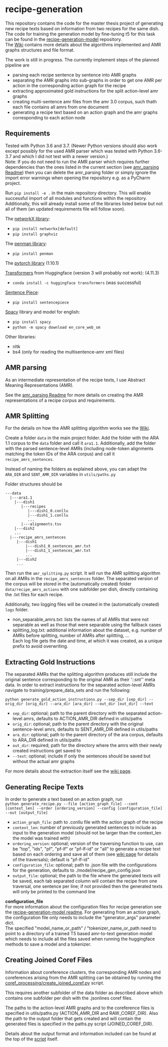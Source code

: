 # recipe-generation

This repository contains the code for the master thesis project of generating new recipe texts based on information from two recipes for the same dish. <br>
The code for training the generation model by fine-tuning t5 for this task can be found in the [recipe-generation-model](https://github.com/interactive-cookbook/recipe-generation-model) repository.<br>
The [Wiki](https://github.com/interactive-cookbook/recipe-generation/wiki) contains more details about the algorithms implemented and AMR graphs structures and file format.

The work is still in progress. 
The currently implement steps of the planned pipeline are
* parsing each recipe sentence by sentence into AMR graphs
* separating the AMR graphs into sub-graphs in order to get one AMR per action in the corresponding action graph for the recipe 
* extracting approximated gold instructions for the split action-level amr graphs
* creating multi-sentence amr files from the amr 3.0 corpus, such thath each file contains all amrs from one document
* generating a recipe text based on an action graph and the amr graphs corresponding to each action node

## Requirements 

Tested with Python 3.6 and 3.7. (Newer Python versions should also work except possibly for the used AMR parser which was tested with Python 3.6-3.7 and which I did not test with a newer version.)<br>
Note: If you do not need to run the AMR parser which requires further dependencies than the ones listed in the current section (see [amr_parsing Readme](https://github.com/interactive-cookbook/recipe-generation/tree/main/amr_parsing)) then you can delete the amr_parsing folder or simply ignore the import error warnings when opening the repository e.g. as a PyCharm project. 

Run `pip install -e .` in the main repository directory. This will enable successful import of all modules and functions within the repository. Additionally, this will already install some of the libraries listed below but not all of them (an updated requirements file will follow soon). 

The [networkX library](https://networkx.org/documentation/stable/index.html): 
* `pip install networkx[default]`
* `pip install graphviz`

The [penman library](https://github.com/goodmami/penman/):
* `pip install penman`

The [pytorch library](https://pytorch.org/get-started/locally/) (1.10.1)

[Transformers](https://huggingface.co/docs/transformers/installation#install-with-conda) from Huggingface (version 3 will probably not work): (4.11.3)
* `conda install -c huggingface transformers` (was successful)

[Sentence Piece](https://github.com/google/sentencepiece#installation):
* `pip install sentencepiece`

[Spacy](https://spacy.io/usage/models) library and model for english:
* `pip install spacy`
* `python -m spacy download en_core_web_sm`

Other libraries:<br>
* nltk
* bs4 (only for reading the multisentence-amr xml files)

## AMR parsing 

As an intermediate representation of the recipe texts, I use Abstract Meaning Representations (AMR). 

See the [amr_parsing Readme](https://github.com/interactive-cookbook/recipe-generation/tree/main/amr_parsing) for more details on creating the AMR representations of a recipe corpus and requirements. 

## AMR Splitting 

For the details on how the AMR splitting algorithm works see the [Wiki](https://github.com/interactive-cookbook/recipe-generation/wiki/AMR-Splitting).

Create a folder `data` in the main project folder. Add the folder with the ARA 1.1 corpus to the `data` folder and call it `ara1.1`. Additionally, add the folder with the parsed sentence-level AMRs (including node-token alignments matching the token IDs of the ARA corpus) and call it `recipe_amrs_sentences`. 

Instead of naming the folders as explained above, you can adapt the `ARA_DIR` and `SENT_AMR_DIR` variables in `utils/paths.py`

Folder structures should be 
```
---data
  |---ara1.1
    |---dish1
       |---recipes
          |---dish1_0.conllu
          |---dish1_1.conllu
          ...
       |---alignments.tsv
    |---dish2
    ...
  |---recipe_amrs_sentences
     |---dish1
         |---dish1_0_sentences_amr.txt
         |---dish1_1_sentences_amr.txt
         ...
     |---dish2
     ...
```

Then run the `amr_splitting.py` script. It will run the AMR splitting algorithm on all AMRs in the `recipe_amrs_sentences` folder. The separated version of the corpus will be stored in the (automatically created) folder `data/recipe_amrs_actions` with one subfolder per dish, directly containing the .txt files for each recipe. 

Additionally, two logging files will be created in the (automatically created) `logs` folder. 
* non_separable_amrs.txt: lists the names of all AMRs that were not separable as well as those that were separable using the fallback cases
* splitting_log.txt: additional information about the dataset, e.g. number of AMRs before splitting, number of AMRs after splitting, ...<br>
Each log file gets the date and time, at which it was created, as a unique prefix to avoid overwriting. 

## Extracting Gold Instructions

The separated AMRs that the splitting algorithm produces still include the original sentence corresponding to the original AMR as their '::snt'' meta data. In order to extract instructions for the separated action-level AMRs navigate to training/prepare_data_sets and run the following:

`python generate_gold_action_instructions.py --sep_dir [sep_dir] --orig_dir [orig_dir] --ara_dir [ara_dir] --out_dir [out_dir] --text`<br>
* `sep_dir`: optional; path to the parent directory with the separated action-level amrs, defaults to ACTION_AMR_DIR defined in utils/paths
* `orig_dir`: optional; path to the parent directory with the original sentence-level amrs, defaults to SENT_AMR_DIR defined in utils/paths
* `ara_dir`: optional; path to the parent directory of the ara corpus, defaults to ARA_DIR defined in utils/paths
* `out_dir`: required; path for the directory where the amrs with their newly created instructions get saved to
* `--text`: optional; include if only the sentences should be saved but without the actual amr graphs

For more details about the extraction itself see the [wiki page](https://github.com/interactive-cookbook/recipe-generation/wiki/Gold-Split-Corpus).

## Generating Recipe Texts

In order to generate a text based on an action graph, run <br>
`python generate_recipe.py --file [action_graph_file] --cont [context_len] --order [ordering_version] --config [configuration_file] --out [output_file]`
* `action_graph_file`: path to .conllu file with the action graph of the recipe
* `context_len`: number of previously generated sentences to include as input to the generation model (should not be larger than the context_len the model was trained with)
* `ordering_version`: optional; version of the traversing function to use, can be "top", "ids", "pf", "pf-lf" or "pf-lf-id" or "all" to generate a recipe text based on each ordering and save all of them (see [wiki page](https://github.com/interactive-cookbook/recipe-generation/wiki/Graph-Traversals) for details of the traversals); default is "pf-lf-id" 
* `configuration_file`: optional; path to .json file with the configurations for the generation, defaults to ./model/recipe_gen_config.json
* `output_file`: optional; the path to the file where the generated texts will be saved, each tab separated column will contain the recipe from one traversal, one sentence per line; if not provided then the generated texts will only be printed to the command line

**configuration_file** <br>
For more information about the configuration files for recipe generation see the [recipe-generation-model readme](https://github.com/interactive-cookbook/recipe-generation-model#run-prediction). For generating from an action graph, the configuration file only needs to include the "generator_args" parameter dict. <br>
The specified "model_name_or_path" / "tokenizer_name_or_path need to point to a directory of a trained T5 based amr-to-text generation model which needs to include all the files saved when running the huggingface methods to save a model and a tokenizer. 


## Creating Joined Coref Files

Information about coreference clusters, the corresponding AMR nodes and coreferences arising from the AMR splitting can be obtained by running the [coref_processing/create_joined_coref.py](https://github.com/interactive-cookbook/recipe-generation/blob/main/coref_processing/create_joined_coref.py) script.

This requires another subfolder of the data folder as described above which contains one subfolder per dish with the .jsonlines coref files. 

The paths to the action-level AMR graphs and to the coreference files is specified in utils/paths.py (ACTION_AMR_DIR and RAW_COREF_DIR). Also the path to the output folder that gets created and will contain the generated files is specified in the paths.py script (JOINED_COREF_DIR). 

Details about the output format and information included can be found at the top of the [script](https://github.com/interactive-cookbook/recipe-generation/blob/main/coref_processing/create_joined_coref.py) itself. 
